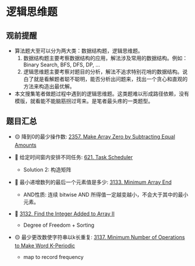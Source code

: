 # 逻辑思维题

## 观前提醒
* 算法题大至可以分为两大类：数据结构题，逻辑思维题。
    1. 数据结构题主要考察数据结构的应用，解法涉及常用的数据结构。例如：Binary Search, BFS, DFS, DP, ...
    2. 逻辑思维题主要考察对题目的分析，解法不追求特别花哨的数据结构。说白了就是看解题者聪不聪明，能否分析出问题来，找出一个贪心和直观的方法来构造出最优解。
* 本文搜集笔者做题过程中遇到的逻辑思维题。这类题难以形成路径依赖，没有模版，就看能不能脑筋拐过弯来。是笔者最头疼的一类题型。

## 题目汇总
* :yellow_circle: 降到0的最少操作数: [2357. Make Array Zero by Subtracting Equal Amounts](https://github.com/szhou12/leetcode-go/tree/main/leetcode/2357-Make-Array-Zero-by-Subtracting-Equal-Amounts)

* :red_circle: 给定时间窗内安排不同任务: [621. Task Scheduler](https://github.com/szhou12/leetcode-go/tree/main/leetcode/0621-Task-Scheduler)
    * Solution 2: 构造矩阵

* :red_circle: 最小递增数列的最后一个元素值是多少: [3133. Minimum Array End](https://github.com/szhou12/leetcode-go/blob/main/leetcode/3133-Minimum-Array-End/README.md)
    * AND性质: 连续 bitwise AND 所得值一定越变越小，不会大于其中的最小元素。

* :red_circle: [3132. Find the Integer Added to Array II](https://github.com/szhou12/leetcode-go/tree/main/leetcode/3132-Find-the-Integer-Added-to-Array-II)
    * Degree of Freedom + Sorting

* :yellow_circle: 最少更改数使字符串以k长重复: [3137. Minimum Number of Operations to Make Word K-Periodic](https://github.com/szhou12/leetcode-go/tree/main/leetcode/3137-Minimum-Number-of-Operations-to-Make-Word-K-Periodic)
    * map to record frequency



